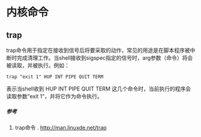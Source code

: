 # 内核命令


## trap

trap命令用于指定在接收到信号后将要采取的动作，常见的用途是在脚本程序被中断时完成清理工作。当shell接收到sigspec指定的信号时，arg参数（命令）将会被读取，并被执行。例如：

```
trap "exit 1" HUP INT PIPE QUIT TERM
```
表示当shell收到 HUP INT PIPE QUIT TERM 这几个命令时，当前执行的程序会读取参数“exit 1”，并将它作为命令执行。


##### 参考
1. trap命令 . http://man.linuxde.net/trap
